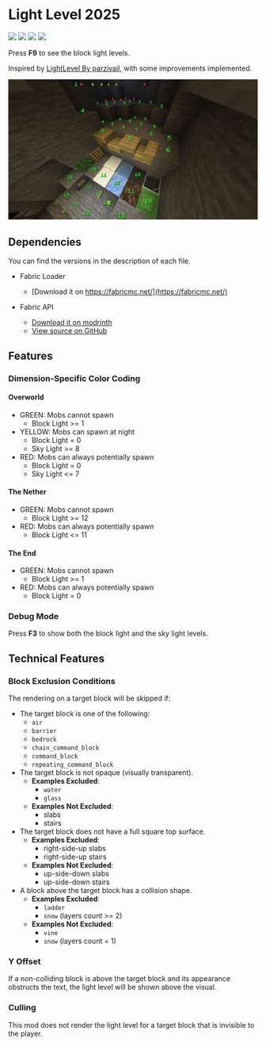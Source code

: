 # Light Level 2025

<div style="display: inline">
  <img src="https://img.shields.io/badge/Minecraft-25w15a-white">
  <img src="https://img.shields.io/badge/Fabric_Loader-0.16.13-white">
  <img src="https://img.shields.io/badge/Fabric_API-0.119.10%2B1.21.6-white">
  <img src="https://img.shields.io/github/actions/workflow/status/dark-lion-jp/light-level-2025/build.yml?branch=main">
</div>

Press **F9** to see the block light levels.

Inspired by [LightLevel By parzivail](https://github.com/Parzivail-Modding-Team/LightLevel), with
some improvements implemented.

![Screenshot for Over World](https://raw.githubusercontent.com/dark-lion-jp/light-level-2025/refs/heads/main/src/main/resources/assets/light_level_2025/screenshot-for-overworld.png)

## Dependencies

You can find the versions in the description of each file.

- Fabric Loader
    - [Download it on https://fabricmc.net/](https://fabricmc.net/)

- Fabric API
    - [Download it on modrinth](https://modrinth.com/mod/fabric-api)
    - [View source on GitHub](https://github.com/FabricMC/fabric)

## Features

### Dimension-Specific Color Coding

#### Overworld

- GREEN: Mobs cannot spawn
    - Block Light >= 1
- YELLOW: Mobs can spawn at night
    - Block Light = 0
    - Sky Light >= 8
- RED: Mobs can always potentially spawn
    - Block Light = 0
    - Sky Light <= 7

#### The Nether

- GREEN: Mobs cannot spawn
    - Block Light >= 12
- RED: Mobs can always potentially spawn
    - Block Light <= 11

#### The End

- GREEN: Mobs cannot spawn
    - Block Light >= 1
- RED: Mobs can always potentially spawn
    - Block Light = 0

### Debug Mode

Press **F3** to show both the block light and the sky light levels.

## Technical Features

### Block Exclusion Conditions

The rendering on a target block will be skipped if:

- The target block is one of the following:
    - `air`
    - `barrier`
    - `bedrock`
    - `chain_command_block`
    - `command_block`
    - `repeating_command_block`
- The target block is not opaque (visually transparent).
    - **Examples Excluded**:
        - `water`
        - `glass`
    - **Examples Not Excluded**:
        - slabs
        - stairs
- The target block does not have a full square top surface.
    - **Examples Excluded**:
        - right-side-up slabs
        - right-side-up stairs
    - **Examples Not Excluded**:
        - up-side-down slabs
        - up-side-down stairs
- A block above the target block has a collision shape.
    - **Examples Excluded**:
        - `ladder`
        - `snow` (layers count >= 2)
    - **Examples Not Excluded**:
        - `vine`
        - `snow` (layers count = 1)

### Y Offset

If a non-colliding block is above the target block and its appearance obstructs the text, the light
level will be shown above the visual.

### Culling

This mod does not render the light level for a target block that is invisible to the player.